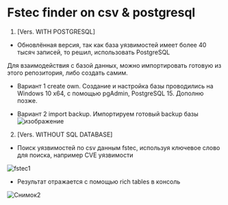# Fstec finder on csv & postgresql

1. [Vers. WITH POSTGRESQL]
- Обновлённая версия, так как база уязвимостей имеет более 40 тысяч записей, то решил, использовать PostgreSQL

Для взаимодействия с базой данных, можно импортировать готовую из этого репозитория, либо создать самим.
 
 - Вариант 1 create own.
Создание и настройка базы проводились на Windows 10 x64, с помощью pgAdmin, PostgreSQL 15.
Дополню позже.

- Вариант 2 import backup.
Импортируем готовый backup базы
![изображение](https://user-images.githubusercontent.com/112577182/213687761-3d16d62b-8c86-47d6-8b6b-354eb08c5e3e.png)






2. [Vers. WITHOUT SQL DATABASE]

- Поиск уязвимостей по csv данным fstec, используя ключевое слово для поиска, например CVE уязвимости

![fstec1](https://user-images.githubusercontent.com/112577182/211744232-2318449c-4877-4e3f-bd71-4159cc4ca29c.PNG)

- Результат отражается с помощью rich tables в консоль

![Снимок2](https://user-images.githubusercontent.com/112577182/211798353-8883df39-15b6-47fc-a522-9457ae6a8dbc.PNG)
